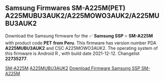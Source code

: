 <h2>Samsung Firmwares SM-A225M(PET) A225MUBU3AUK2/A225MOWO3AUK2/A225MUBU3AUK2</h2>
Download the Samsung firmware for the ✅ <strong>Samsung SSP </strong> ⭐ <strong>SM-A225M</strong> with product code <strong>PET</strong> <strong> from Peru</strong>. This firmware has version number PDA <strong>A225MUBU3AUK2</strong> and CSC A225MOWO3AUK2. The operating system of this firmware is Android R , with build date 2021-12-12. Changelist <strong>22735277</strong>.


[SM-A225M](https://samfirm.shop/samsung/model/SM-A225M)
[A225MUBU3AUK2](https://samfirm.shop/samsung/pda/A225MUBU3AUK2)
[Download Firmware Samsung SSP SM-A225M](https://samfirm.shop/samsung/firmware/481683)
